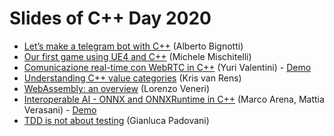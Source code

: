 # Slides of C++ Day 2020

- [Let’s make a telegram bot with C++](https://dev.bigno.it/cpp/tgmAPI-en.pdf) (Alberto Bignotti)
- [Our first game using UE4 and C++](https://github.com/italiancpp/cppday20/blob/main/Our%20first%20game%20using%20UE4%20and%20Cpp%20-%20Michele%20Mischitelli.pdf) (Michele Mischitelli)
- [Comunicazione real-time con WebRTC in C++](https://github.com/italiancpp/cppday20/blob/main/webrtc-cppday2020.pdf) (Yuri Valentini) - [Demo](https://github.com/italiancpp/cppday20/blob/main/webrtc-cppday2020-code.zip)
- [Understanding C++ value categories](https://krisvanrens.github.io/slides/value-categories-talk-cpp-it/talk.html#/title-slide) (Kris van Rens)
- [WebAssembly: an overview](https://github.com/italiancpp/cppday20/blob/main/WebAssembly%20-%20Lorenzo%20Veneri.pdf) (Lorenzo Veneri)
- [Interoperable AI - ONNX and ONNXRuntime in C++](https://github.com/italiancpp/cppday20/blob/main/Interoperable%20AI%20-%20Marco%20Arena%2C%20Mattia%20Verasani.pdf) (Marco Arena, Mattia Verasani) - [Demo](https://github.com/ilpropheta/onnxruntime-demo)
- [TDD is not about testing](https://www2.slideshare.net/gpadovani/tdd-is-not-about-testing-c-version) (Gianluca Padovani)

